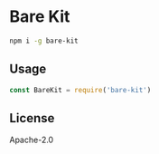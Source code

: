 # Bare Kit

```sh
npm i -g bare-kit
```

## Usage

```js
const BareKit = require('bare-kit')
```

## License

Apache-2.0
